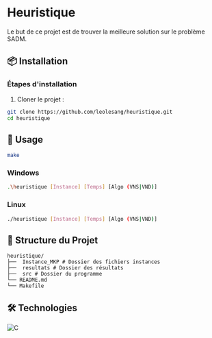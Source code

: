 # **Heuristique**

Le but de ce projet est de trouver la meilleure solution sur le problème SADM.

## **📦 Installation**

### Étapes d'installation

1. Cloner le projet :

```bash
git clone https://github.com/leolesang/heuristique.git
cd heuristique
```

## **📖 Usage**

```bash
make
```
### Windows
```bash
.\heuristique [Instance] [Temps] [Algo (VNS|VND)]
```
### Linux
```bash
./heuristique [Instance] [Temps] [Algo (VNS|VND)]
```

## **📂 Structure du Projet**

```
heuristique/
├──  Instance_MKP # Dossier des fichiers instances  
├──  resultats # Dossier des résultats  
├──  src # Dossier du programme  
└── README.md       
└── Makefile        
```

## **🛠 Technologies**

![C](https://img.shields.io/badge/C-C99-A8B9CC?logo=c&logoColor=white)
